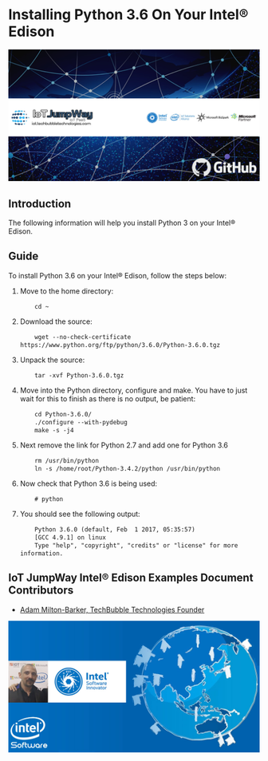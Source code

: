 # Installing Python 3.6 On Your Intel® Edison

![TechBubble IoT JumpWay Docs](../../images/main/IoT-Jumpway.jpg)  

## Introduction

The following information will help you install Python 3 on your Intel® Edison.

## Guide

To install Python 3.6 on your Intel® Edison, follow the steps below:

1. Move to the home directory:

    ```
        cd ~
    ```

2. Download the source:

    ```
        wget --no-check-certificate https://www.python.org/ftp/python/3.6.0/Python-3.6.0.tgz
    ```

3. Unpack the source:

    ```
        tar -xvf Python-3.6.0.tgz
    ```

4. Move into the Python directory, configure and make. You have to just wait for this to finish as there is no output, be patient:

    ```
        cd Python-3.6.0/
        ./configure --with-pydebug
        make -s -j4
    ```

5. Next remove the link for Python 2.7 and add one for Python 3.6

    ```
        rm /usr/bin/python
        ln -s /home/root/Python-3.4.2/python /usr/bin/python

    ```

6. Now check that Python 3.6 is being used:

    ```
        # python

    ```

7. You should see the following output:

    ```
        Python 3.6.0 (default, Feb  1 2017, 05:35:57)
        [GCC 4.9.1] on linux
        Type "help", "copyright", "credits" or "license" for more information.

    ```

## IoT JumpWay Intel® Edison Examples Document Contributors

- [Adam Milton-Barker, TechBubble Technologies Founder](https://github.com/AdamMiltonBarker "Adam Milton-Barker, TechBubble Technologies Founder")

![Adam Milton-Barker,  Intel Software Innovator](../../images/main/Intel-Software-Innovator.jpg)  








